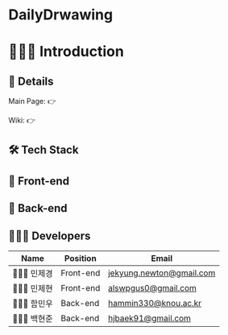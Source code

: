 # DailyDrwawing


# 💁🏻‍♂️ Introduction



## 🥅 Details


Main Page: 👉

Wiki: 👉

## 🛠 Tech Stack


## 🔧 Front-end


## 🔨 Back-end


## 🙆🏻‍♂️ Developers

| Name       | Position  | Email                                                       |
| ---------- | --------- | ----------------------------------------------------------- |
| 👨🏻‍💻 민제경 | Front-end | [jekyung.newton@gmail.com](mailto:jekyung.newton@gmail.com) |
| 👨🏻‍💻 민제현 | Front-end  | [alswpgus0@gmail.com](mailto:alswpgus0@gmail.com)           |
| 👨🏻‍💻 함민우 | Back-end | [hammin330@knou.ac.kr](mailto:hammin330@knou.ac.kr)         |
| 👨🏻‍💻 백현준 | Back-end  | [hjbaek91@gmail.com](mailto:hjbaek91@gmail.com)             |
